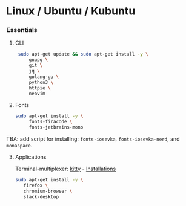 # Linux / Ubuntu / Kubuntu

### Essentials

1. CLI

   ```bash
    sudo apt-get update && sudo apt-get install -y \
        gnupg \
        git \
        jq \
        golang-go \
        python3 \
        httpie \
        neovim
    ```

2. Fonts

   ```bash
   sudo apt-get install -y \
        fonts-firacode \
        fonts-jetbrains-mono
   ```

  TBA: add script for installing: `fonts-iosevka`, `fonts-iosevka-nerd`, and `monaspace`.

3. Applications

   Terminal-multiplexer: [kitty](https://sw.kovidgoyal.net/kitty/) - [Installations](https://sw.kovidgoyal.net/kitty/binary)

   ```bash
   sudo apt-get install -y \
      firefox \
      chromium-browser \
      slack-desktop
   ```

